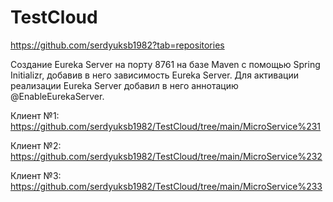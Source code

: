 # TestCloud
https://github.com/serdyuksb1982?tab=repositories

Создание Eureka Server на порту 8761 на базе Maven с помощью Spring Initializr, добавив в него зависимость Eureka Server. Для активации реализации Eureka Server добавил в него аннотацию @EnableEurekaServer.

Клиент №1: https://github.com/serdyuksb1982/TestCloud/tree/main/MicroService%231

Клиент №2: https://github.com/serdyuksb1982/TestCloud/tree/main/MicroService%232

Клиент №3: https://github.com/serdyuksb1982/TestCloud/tree/main/MicroService%233
